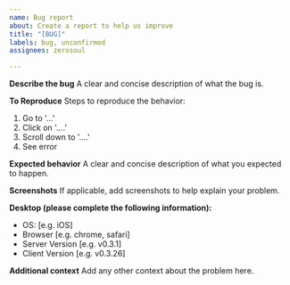 ```yaml
---
name: Bug report
about: Create a report to help us improve
title: "[BUG]"
labels: bug, unconfirmed
assignees: zerosoul

---
```


**Describe the bug**
A clear and concise description of what the bug is.

**To Reproduce**
Steps to reproduce the behavior:
1. Go to '...'
2. Click on '....'
3. Scroll down to '....'
4. See error

**Expected behavior**
A clear and concise description of what you expected to happen.

**Screenshots**
If applicable, add screenshots to help explain your problem.

**Desktop (please complete the following information):**
 - OS: [e.g. iOS]
 - Browser [e.g. chrome, safari]
 - Server Version [e.g. v0.3.1]
 - Client Version [e.g. v0.3.26]

**Additional context**
Add any other context about the problem here.

